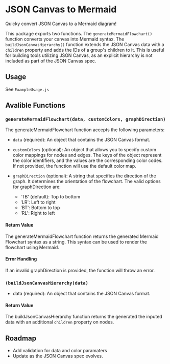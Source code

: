 # JSON Canvas to Mermaid

Quicky convert JSON Canvas to a Mermaid diagram!

This package exports two functions. The `generateMermaidFlowchart()` function converts your canvas into Mermaid syntax. The `buildJsonCanvasHierarchy()` function extends the JSON Canvas data with a `children` property and adds the IDs of a group's children to it. This is useful for building tools utilizing JSON Canvas, as an explicit hierarchy is not included as part of the JSON Canvas spec.

## Usage

See `ExampleUsage.js`

## Avalible Functions

### `generateMermaidFlowchart(data, customColors, graphDirection)`

The generateMermaidFlowchart function accepts the following parameters:

- `data` (required): An object that contains the JSON Canvas format.

- `customColors` (optional): An object that allows you to specify custom color mappings for nodes and edges. The keys of the object represent the color identifiers, and the values are the corresponding color codes. If not provided, the function will use the default color map.

- `graphDirection` (optional): A string that specifies the direction of the graph. It determines the orientation of the flowchart. The valid options for graphDirection are:
  - 'TB' (default): Top to bottom
  - 'LR': Left to right
  - 'BT': Bottom to top
  - 'RL': Right to left

#### Return Value

The generateMermaidFlowchart function returns the generated Mermaid Flowchart syntax as a string. This syntax can be used to render the flowchart using Mermaid.

#### Error Handling

If an invalid graphDirection is provided, the function will throw an error.

### `(buildJsonCanvasHierarchy(data)`

- data (required): An object that contains the JSON Canvas format.

#### Return Value

The buildJsonCanvasHierarchy function returns the generated the inputed data with an additional `children` property on nodes.

## Roadmap

- Add validation for data and color paramaters
- Update as the JSON Canvas spec evolves.
